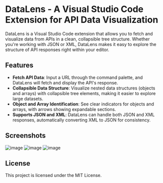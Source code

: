 # DataLens - A Visual Studio Code Extension for API Data Visualization

DataLens is a Visual Studio Code extension that allows you to fetch and visualize data from APIs in a clean, collapsible tree structure. Whether you're working with JSON or XML, DataLens makes it easy to explore the structure of API responses right within your editor.

## Features

- **Fetch API Data**: Input a URL through the command palette, and DataLens will fetch and display the API's response.
- **Collapsible Data Structure**: Visualize nested data structures (objects and arrays) with collapsible tree elements, making it easier to explore large datasets.
- **Object and Array Identification**: See clear indicators for objects and arrays, with arrows showing expandable sections.
- **Supports JSON and XML**: DataLens can handle both JSON and XML responses, automatically converting XML to JSON for consistency.

## Screenshots

![image](https://github.com/user-attachments/assets/42823cf0-5c86-4a2a-bad5-ebb83b9f35ff)
![image](https://github.com/user-attachments/assets/7e6c7a51-c852-4120-adad-a2481727ca0d)
![image](https://github.com/user-attachments/assets/db2a73c0-1c12-4b6c-82aa-18dea070132a)





## License

This project is licensed under the MIT License.
